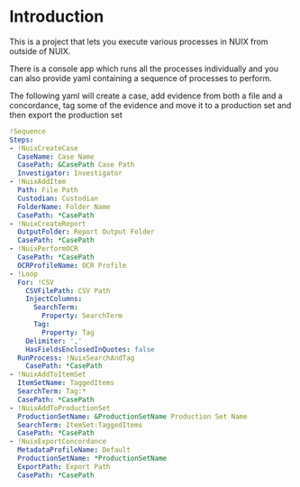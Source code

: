 # Introduction

This is a project that lets you execute various processes in NUIX from outside of NUIX.

There is a console app which runs all the processes individually and you can also provide yaml containing a sequence of processes to perform.

The following yaml will create a case, add evidence from both a file and a concordance, tag some of the evidence and move it to a production set and then export the production set


```yaml
!Sequence
Steps:
- !NuixCreateCase
  CaseName: Case Name
  CasePath: &CasePath Case Path
  Investigator: Investigator
- !NuixAddItem
  Path: File Path
  Custodian: Custodian
  FolderName: Folder Name
  CasePath: *CasePath
- !NuixCreateReport
  OutputFolder: Report Output Folder
  CasePath: *CasePath
- !NuixPerformOCR
  CasePath: *CasePath
  OCRProfileName: OCR Profile
- !Loop
  For: !CSV
    CSVFilePath: CSV Path
    InjectColumns:
      SearchTerm:
        Property: SearchTerm
      Tag:
        Property: Tag
    Delimiter: ','
    HasFieldsEnclosedInQuotes: false
  RunProcess: !NuixSearchAndTag
    CasePath: *CasePath
- !NuixAddToItemSet
  ItemSetName: TaggedItems
  SearchTerm: Tag:*
  CasePath: *CasePath
- !NuixAddToProductionSet
  ProductionSetName: &ProductionSetName Production Set Name
  SearchTerm: ItemSet:TaggedItems
  CasePath: *CasePath
- !NuixExportConcordance
  MetadataProfileName: Default
  ProductionSetName: *ProductionSetName
  ExportPath: Export Path
  CasePath: *CasePath


```